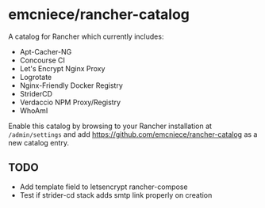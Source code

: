 # emcniece/rancher-catalog

A catalog for Rancher which currently includes:

- Apt-Cacher-NG
- Concourse CI
- Let's Encrypt Nginx Proxy
- Logrotate
- Nginx-Friendly Docker Registry
- StriderCD
- Verdaccio NPM Proxy/Registry
- WhoAmI

Enable this catalog by browsing to your Rancher installation at `/admin/settings` and add https://github.com/emcniece/rancher-catalog as a new catalog entry.

## TODO

  - Add template field to letsencrypt rancher-compose
  - Test if strider-cd stack adds smtp link properly on creation
